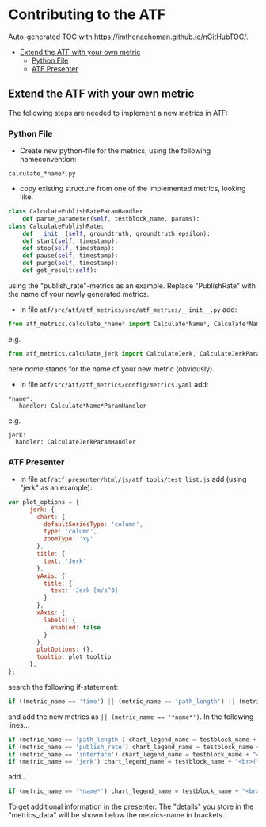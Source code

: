 # Contributing to the ATF
Auto-generated TOC with https://imthenachoman.github.io/nGitHubTOC/.
- [Extend the ATF with your own metric](#extend-the-atf-with-your-own-metric)
  - [Python File](#python-file)
  - [ATF Presenter](#atf-presenter)

## Extend the ATF with your own metric
The following steps are needed to implement a new metrics in ATF:
### Python File
- Create new python-file for the metrics, using the following nameconvention:
```
calculate_*name*.py
```
- copy existing structure from one of the implemented metrics, looking like:
```python
class CalculatePublishRateParamHandler
    def parse_parameter(self, testblock_name, params):
class CalculatePublishRate:
    def __init__(self, groundtruth, groundtruth_epsilon):
    def start(self, timestamp):
    def stop(self, timestamp):
    def pause(self, timestamp):
    def purge(self, timestamp):
    def get_result(self):
```
  using the "publish\_rate"-metrics as an example. Replace "PublishRate" with the name of your newly generated metrics.
- In file ```atf/src/atf/atf_metrics/src/atf_metrics/__init__.py``` add:
```python
from atf_metrics.calculate_*name* import Calculate*Name*, Calculate*Name*ParamHandler
```
  e.g.
```python
from atf_metrics.calculate_jerk import CalculateJerk, CalculateJerkParamHandler
```
  here *name* stands for the name of your new metric (obviously).
  
- In file ```atf/src/atf/atf_metrics/config/metrics.yaml``` add:
```
*name*:
   handler: Calculate*Name*ParamHandler
```
  e.g.
```
jerk:
  handler: CalculateJerkParamHandler
```
### ATF Presenter
- In file ```atf/atf_presenter/html/js/atf_tools/test_list.js``` add (using "jerk" as an example):
```javascript
var plot_options = {
      jerk: {
        chart: {
          defaultSeriesType: 'column',
          type: 'column',
          zoomType: 'xy'
        },
        title: {
          text: 'Jerk'
        },
        yAxis: {
          title: {
            text: 'Jerk [m/s^3]'
          }
        },
        xAxis: {
          labels: {
            enabled: false
          }
        },
        plotOptions: {},
        tooltip: plot_tooltip
      },
};
```
  search the following if-statement:
```javascript
if ((metric_name == 'time') || (metric_name == 'path_length') || (metric_name == 'publish_rate') || (metric_name == 'interface') || (metric_name == 'jerk'))
```
  and add the new metrics as ```|| (metric_name == '*name*')```. In the following lines...
```javascript
if (metric_name == 'path_length') chart_legend_name = testblock_name + "<br>(" + metric_data['details']['root_frame'] + " to " + metric_data['details']['measured_frame'] + ")"
if (metric_name == 'publish_rate') chart_legend_name = testblock_name + "<br>(" + metric_data['details']['topic'] + ")"
if (metric_name == 'interface') chart_legend_name = testblock_name + "<br>(" + metric_data['details'] + ")"
if (metric_name == 'jerk') chart_legend_name = testblock_name + "<br>(" + metric_data['details']['topic'] + ")"
```
  add...
```javascript
if (metric_name == '*name*') chart_legend_name = testblock_name + "<br>(" + metric_data['details'] + ")"
```
To get additional information in the presenter. The "details" you store in the "metrics\_data" will be shown below the metrics-name in brackets.

